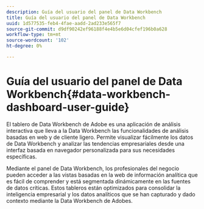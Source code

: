 ```yaml
---
description: Guía del usuario del panel de Data Workbench
title: Guía del usuario del panel de Data Workbench
uuid: 1d577535-feb4-4fae-aadd-2ad233e565f7
source-git-commit: d9df90242ef96188f4e4b5e6d04cfef196b0a628
workflow-type: tm+mt
source-wordcount: '102'
ht-degree: 0%

---
```



# Guía del usuario del panel de Data Workbench{#data-workbench-dashboard-user-guide}

El tablero de Data Workbench de Adobe es una aplicación de análisis interactiva que lleva a la Data Workbench las funcionalidades de análisis basadas en web y de cliente ligero. Permite visualizar fácilmente los datos de Data Workbench y analizar las tendencias empresariales desde una interfaz basada en navegador personalizada para sus necesidades específicas.

Mediante el panel de Data Workbench, los profesionales del negocio pueden acceder a las vistas basadas en la web de información analítica que es fácil de comprender y está segmentada dinámicamente en las fuentes de datos críticas. Estos tableros están optimizados para consolidar la inteligencia empresarial y los datos analíticos que se han capturado y dado contexto mediante la Data Workbench de Adobes.
